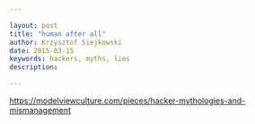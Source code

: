 ```yaml
---

layout: post
title: "human after all"
author: Krzysztof Siejkowski
date: 2015-03-15
keywords: hackers, myths, lies
description: 

---
```



https://modelviewculture.com/pieces/hacker-mythologies-and-mismanagement